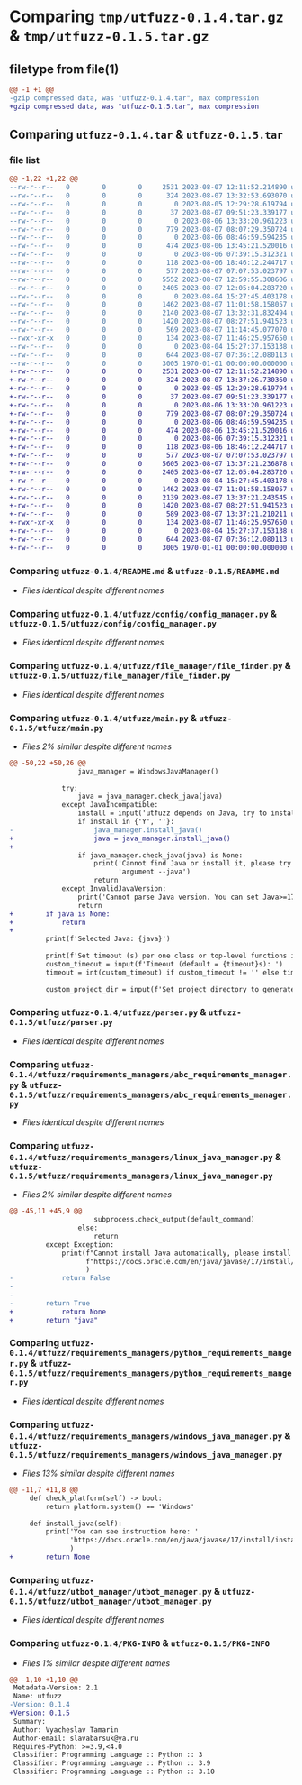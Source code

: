 # Comparing `tmp/utfuzz-0.1.4.tar.gz` & `tmp/utfuzz-0.1.5.tar.gz`

## filetype from file(1)

```diff
@@ -1 +1 @@
-gzip compressed data, was "utfuzz-0.1.4.tar", max compression
+gzip compressed data, was "utfuzz-0.1.5.tar", max compression
```

## Comparing `utfuzz-0.1.4.tar` & `utfuzz-0.1.5.tar`

### file list

```diff
@@ -1,22 +1,22 @@
--rw-r--r--   0        0        0     2531 2023-08-07 12:11:52.214890 utfuzz-0.1.4/README.md
--rw-r--r--   0        0        0      324 2023-08-07 13:32:53.693070 utfuzz-0.1.4/pyproject.toml
--rw-r--r--   0        0        0        0 2023-08-05 12:29:28.619794 utfuzz-0.1.4/utfuzz/__init__.py
--rw-r--r--   0        0        0       37 2023-08-07 09:51:23.339177 utfuzz-0.1.4/utfuzz/__main__.py
--rw-r--r--   0        0        0        0 2023-08-06 13:33:20.961223 utfuzz-0.1.4/utfuzz/config/__init__.py
--rw-r--r--   0        0        0      779 2023-08-07 08:07:29.350724 utfuzz-0.1.4/utfuzz/config/config_manager.py
--rw-r--r--   0        0        0        0 2023-08-06 08:46:59.594235 utfuzz-0.1.4/utfuzz/exceptions/__init__.py
--rw-r--r--   0        0        0      474 2023-08-06 13:45:21.520016 utfuzz-0.1.4/utfuzz/exceptions/exceptions.py
--rw-r--r--   0        0        0        0 2023-08-06 07:39:15.312321 utfuzz-0.1.4/utfuzz/file_manager/__init__.py
--rw-r--r--   0        0        0      118 2023-08-06 18:46:12.244717 utfuzz-0.1.4/utfuzz/file_manager/directory_manager.py
--rw-r--r--   0        0        0      577 2023-08-07 07:07:53.023797 utfuzz-0.1.4/utfuzz/file_manager/file_finder.py
--rw-r--r--   0        0        0     5552 2023-08-07 12:59:55.308606 utfuzz-0.1.4/utfuzz/main.py
--rw-r--r--   0        0        0     2405 2023-08-07 12:05:04.283720 utfuzz-0.1.4/utfuzz/parser.py
--rw-r--r--   0        0        0        0 2023-08-04 15:27:45.403178 utfuzz-0.1.4/utfuzz/requirements_managers/__init__.py
--rw-r--r--   0        0        0     1462 2023-08-07 11:01:58.158057 utfuzz-0.1.4/utfuzz/requirements_managers/abc_requirements_manager.py
--rw-r--r--   0        0        0     2140 2023-08-07 13:32:31.832494 utfuzz-0.1.4/utfuzz/requirements_managers/linux_java_manager.py
--rw-r--r--   0        0        0     1420 2023-08-07 08:27:51.941523 utfuzz-0.1.4/utfuzz/requirements_managers/python_requirements_manger.py
--rw-r--r--   0        0        0      569 2023-08-07 11:14:45.077070 utfuzz-0.1.4/utfuzz/requirements_managers/windows_java_manager.py
--rwxr-xr-x   0        0        0      134 2023-08-07 11:46:25.957650 utfuzz-0.1.4/utfuzz/utbot-cli-python.jar
--rw-r--r--   0        0        0        0 2023-08-04 15:27:37.153138 utfuzz-0.1.4/utfuzz/utbot_manager/__init__.py
--rw-r--r--   0        0        0      644 2023-08-07 07:36:12.080113 utfuzz-0.1.4/utfuzz/utbot_manager/utbot_manager.py
--rw-r--r--   0        0        0     3005 1970-01-01 00:00:00.000000 utfuzz-0.1.4/PKG-INFO
+-rw-r--r--   0        0        0     2531 2023-08-07 12:11:52.214890 utfuzz-0.1.5/README.md
+-rw-r--r--   0        0        0      324 2023-08-07 13:37:26.730360 utfuzz-0.1.5/pyproject.toml
+-rw-r--r--   0        0        0        0 2023-08-05 12:29:28.619794 utfuzz-0.1.5/utfuzz/__init__.py
+-rw-r--r--   0        0        0       37 2023-08-07 09:51:23.339177 utfuzz-0.1.5/utfuzz/__main__.py
+-rw-r--r--   0        0        0        0 2023-08-06 13:33:20.961223 utfuzz-0.1.5/utfuzz/config/__init__.py
+-rw-r--r--   0        0        0      779 2023-08-07 08:07:29.350724 utfuzz-0.1.5/utfuzz/config/config_manager.py
+-rw-r--r--   0        0        0        0 2023-08-06 08:46:59.594235 utfuzz-0.1.5/utfuzz/exceptions/__init__.py
+-rw-r--r--   0        0        0      474 2023-08-06 13:45:21.520016 utfuzz-0.1.5/utfuzz/exceptions/exceptions.py
+-rw-r--r--   0        0        0        0 2023-08-06 07:39:15.312321 utfuzz-0.1.5/utfuzz/file_manager/__init__.py
+-rw-r--r--   0        0        0      118 2023-08-06 18:46:12.244717 utfuzz-0.1.5/utfuzz/file_manager/directory_manager.py
+-rw-r--r--   0        0        0      577 2023-08-07 07:07:53.023797 utfuzz-0.1.5/utfuzz/file_manager/file_finder.py
+-rw-r--r--   0        0        0     5605 2023-08-07 13:37:21.236878 utfuzz-0.1.5/utfuzz/main.py
+-rw-r--r--   0        0        0     2405 2023-08-07 12:05:04.283720 utfuzz-0.1.5/utfuzz/parser.py
+-rw-r--r--   0        0        0        0 2023-08-04 15:27:45.403178 utfuzz-0.1.5/utfuzz/requirements_managers/__init__.py
+-rw-r--r--   0        0        0     1462 2023-08-07 11:01:58.158057 utfuzz-0.1.5/utfuzz/requirements_managers/abc_requirements_manager.py
+-rw-r--r--   0        0        0     2139 2023-08-07 13:37:21.243545 utfuzz-0.1.5/utfuzz/requirements_managers/linux_java_manager.py
+-rw-r--r--   0        0        0     1420 2023-08-07 08:27:51.941523 utfuzz-0.1.5/utfuzz/requirements_managers/python_requirements_manger.py
+-rw-r--r--   0        0        0      589 2023-08-07 13:37:21.210211 utfuzz-0.1.5/utfuzz/requirements_managers/windows_java_manager.py
+-rwxr-xr-x   0        0        0      134 2023-08-07 11:46:25.957650 utfuzz-0.1.5/utfuzz/utbot-cli-python.jar
+-rw-r--r--   0        0        0        0 2023-08-04 15:27:37.153138 utfuzz-0.1.5/utfuzz/utbot_manager/__init__.py
+-rw-r--r--   0        0        0      644 2023-08-07 07:36:12.080113 utfuzz-0.1.5/utfuzz/utbot_manager/utbot_manager.py
+-rw-r--r--   0        0        0     3005 1970-01-01 00:00:00.000000 utfuzz-0.1.5/PKG-INFO
```

### Comparing `utfuzz-0.1.4/README.md` & `utfuzz-0.1.5/README.md`

 * *Files identical despite different names*

### Comparing `utfuzz-0.1.4/utfuzz/config/config_manager.py` & `utfuzz-0.1.5/utfuzz/config/config_manager.py`

 * *Files identical despite different names*

### Comparing `utfuzz-0.1.4/utfuzz/file_manager/file_finder.py` & `utfuzz-0.1.5/utfuzz/file_manager/file_finder.py`

 * *Files identical despite different names*

### Comparing `utfuzz-0.1.4/utfuzz/main.py` & `utfuzz-0.1.5/utfuzz/main.py`

 * *Files 2% similar despite different names*

```diff
@@ -50,22 +50,26 @@
                 java_manager = WindowsJavaManager()
 
             try:
                 java = java_manager.check_java(java)
             except JavaIncompatible:
                 install = input('utfuzz depends on Java, try to install it? (Y/n) ')
                 if install in {'Y', ''}:
-                    java_manager.install_java()
+                    java = java_manager.install_java()
+
                 if java_manager.check_java(java) is None:
                     print('Cannot find Java or install it, please try to install Java>=17 manually and set it by '
                           'argument --java')
                     return
             except InvalidJavaVersion:
                 print('Cannot parse Java version. You can set Java>=17 by using argument --java')
                 return
+        if java is None:
+            return
+
         print(f'Selected Java: {java}')
 
         print(f'Set timeout (s) per one class or top-level functions in one file (set empty to choose {timeout}s)')
         custom_timeout = input(f'Timeout (default = {timeout}s): ')
         timeout = int(custom_timeout) if custom_timeout != '' else timeout
 
         custom_project_dir = input(f'Set project directory to generate tests (default = {project_dir}): ')
```

### Comparing `utfuzz-0.1.4/utfuzz/parser.py` & `utfuzz-0.1.5/utfuzz/parser.py`

 * *Files identical despite different names*

### Comparing `utfuzz-0.1.4/utfuzz/requirements_managers/abc_requirements_manager.py` & `utfuzz-0.1.5/utfuzz/requirements_managers/abc_requirements_manager.py`

 * *Files identical despite different names*

### Comparing `utfuzz-0.1.4/utfuzz/requirements_managers/linux_java_manager.py` & `utfuzz-0.1.5/utfuzz/requirements_managers/linux_java_manager.py`

 * *Files 2% similar despite different names*

```diff
@@ -45,11 +45,9 @@
                     subprocess.check_output(default_command)
                 else:
                     return
         except Exception:
             print(f"Cannot install Java automatically, please install Java 17 or newer, see instruction here: "
                   f"https://docs.oracle.com/en/java/javase/17/install/installation-jdk-linux-platforms.html"
                   )
-            return False
-
-
-        return True
+            return None
+        return "java"
```

### Comparing `utfuzz-0.1.4/utfuzz/requirements_managers/python_requirements_manger.py` & `utfuzz-0.1.5/utfuzz/requirements_managers/python_requirements_manger.py`

 * *Files identical despite different names*

### Comparing `utfuzz-0.1.4/utfuzz/requirements_managers/windows_java_manager.py` & `utfuzz-0.1.5/utfuzz/requirements_managers/windows_java_manager.py`

 * *Files 13% similar despite different names*

```diff
@@ -11,7 +11,8 @@
     def check_platform(self) -> bool:
         return platform.system() == 'Windows'
 
     def install_java(self):
         print('You can see instruction here: '
               'https://docs.oracle.com/en/java/javase/17/install/installation-jdk-microsoft-windows-platforms.html'
               )
+        return None
```

### Comparing `utfuzz-0.1.4/utfuzz/utbot_manager/utbot_manager.py` & `utfuzz-0.1.5/utfuzz/utbot_manager/utbot_manager.py`

 * *Files identical despite different names*

### Comparing `utfuzz-0.1.4/PKG-INFO` & `utfuzz-0.1.5/PKG-INFO`

 * *Files 1% similar despite different names*

```diff
@@ -1,10 +1,10 @@
 Metadata-Version: 2.1
 Name: utfuzz
-Version: 0.1.4
+Version: 0.1.5
 Summary: 
 Author: Vyacheslav Tamarin
 Author-email: slavabarsuk@ya.ru
 Requires-Python: >=3.9,<4.0
 Classifier: Programming Language :: Python :: 3
 Classifier: Programming Language :: Python :: 3.9
 Classifier: Programming Language :: Python :: 3.10
```

